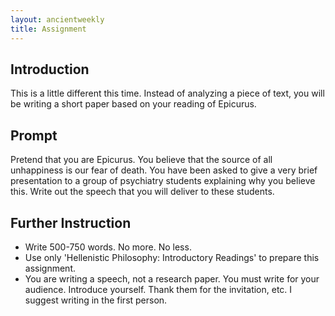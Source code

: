 ```yaml
---
layout: ancientweekly
title: Assignment 
---
```


## Introduction

This is a little different this time. Instead of analyzing a piece of text, you will be writing a short paper based on your reading of Epicurus. 

## Prompt 

Pretend that you are Epicurus. You believe that the source of all unhappiness is our fear of death. You have been asked to give a very brief presentation to a group of psychiatry students explaining why you believe this. Write out the speech that you will deliver to these students. 
 
## Further Instruction

+ Write 500-750 words. No more. No less. 
+ Use only 'Hellenistic Philosophy: Introductory Readings' to prepare this assignment. 
+ You are writing a speech, not a research paper. You must write for your audience. Introduce yourself. Thank them for the invitation, etc. I suggest writing in the first person.

